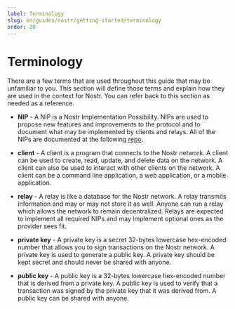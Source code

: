 ```yaml
---
label: Terminology
slug: en/guides/nostr/getting-started/terminology
order: 20
---
```


# Terminology

There are a few terms that are used throughout this guide that may be unfamiliar to you. This section will define those terms and explain how they are used in the context for Nostr. You can refer back to this section as needed as a reference.

- **NIP** - A NIP is a Nostr Implementation Possibility. NIPs are used to propose new features and improvements to the protocol and to document what may be implemented by clients and relays. All of the NIPs are documented at the following [repo](https://github.com/nostr-protocol/nips).

- **client** - A client is a program that connects to the Nostr network. A client can be used to create, read, update, and delete data on the network. A client can also be used to interact with other clients on the network. A client can be a command line application, a web application, or a mobile application.

- **relay** - A relay is like a database for the Nostr network. A relay transmits information and may or may not store it as well. Anyone can run a relay which allows the network to remain decentralized. Relays are expected to implement all required NIPs and may implement optional ones as the provider sees fit.

- **private key** - A private key is a secret 32-bytes lowercase hex-encoded number that allows you to sign transactions on the Nostr network. A private key is used to generate a public key. A private key should be kept secret and should never be shared with anyone.

- **public key** - A public key is a 32-bytes lowercase hex-encoded number that is derived from a private key. A public key is used to verify that a transaction was signed by the private key that it was derived from. A public key can be shared with anyone.
